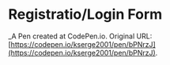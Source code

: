 # Registratio/Login Form
 _A Pen created at CodePen.io. Original URL: [https://codepen.io/kserge2001/pen/bPNrzJ](https://codepen.io/kserge2001/pen/bPNrzJ).

 